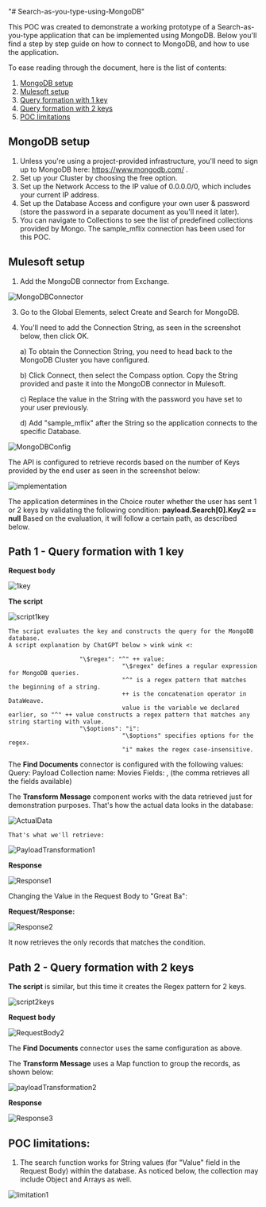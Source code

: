 "# Search-as-you-type-using-MongoDB" 

This POC was created to demonstrate a working prototype of a Search-as-you-type application that can be implemented using MongoDB. 
Below you'll find a step by step guide on how to connect to MongoDB, and how to use the application. 

To ease reading through the document, here is the list of contents: 
1. [MongoDB setup](doc:linking-to-pages##MongoDB-setup)
2. [Mulesoft setup](doc:linking-to-pages##Mulesoft-setup)
3. [Query formation with 1 key](doc:linking-to-pages#Path-1-Query-formation-with-1-key)
4. [Query formation with 2 keys](doc:linking-to-pages#Path-2-Query-formation-with-2-keys)
5. [POC limitations](doc:linking-to-pages#POC-limitations)

## MongoDB setup

1. Unless you're using a project-provided infrastructure, you'll need to sign up to MongoDB here: https://www.mongodb.com/ .
2. Set up your Cluster by choosing the free option.
3. Set up the Network Access to the IP value of 0.0.0.0/0, which includes your current IP address.
4. Set up the Database Access and configure your own user & password (store the password in a separate document as you'll need it later).
5. You can navigate to Collections to see the list of predefined collections provided by Mongo. The sample_mflix connection has been used for this POC.

## Mulesoft setup

1. Add the MongoDB connector from Exchange.
   
![MongoDBConnector](https://github.com/Mikkeyson/Search-as-you-type-using-MongoDB/assets/169890397/c138aff2-955d-4caf-a3f2-bc11196707bc)

3. Go to the Global Elements, select Create and Search for MongoDB.
4. You'll need to add the Connection String, as seen in the screenshot below, then click OK.

   a) To obtain the Connection String, you need to head back to the MongoDB Cluster you have configured.
   
   b) Click Connect, then select the Compass option. Copy the String provided and paste it into the MongoDB connector in Mulesoft.
   
   c) Replace the <password> value in the String with the password you have set to your user previously.
   
   d) Add "sample_mflix" after the String so the application connects to the specific Database.
   
![MongoDBConfig](https://github.com/Mikkeyson/Search-as-you-type-using-MongoDB/assets/169890397/14b84fbc-a92a-42e5-b8f5-405f661b13ec)


The API is configured to retrieve records based on the number of Keys provided by the end user as seen in the screenshot below: 

 ![implementation](https://github.com/Mikkeyson/Search-as-you-type-using-MongoDB/assets/169890397/2e17b715-a566-4d56-b637-acb913511d1f)

The application determines in the Choice router whether the user has sent 1 or 2 keys by validating the following condition: **payload.Search[0].Key2 == null**
Based on the evaluation, it will follow a certain path, as described below. 

## Path 1 - Query formation with 1 key

**Request body** 

![1key](https://github.com/Mikkeyson/Search-as-you-type-using-MongoDB/assets/169890397/8bb56422-9537-453e-86ee-96a038f70d76)

**The script**

![script1key](https://github.com/Mikkeyson/Search-as-you-type-using-MongoDB/assets/169890397/1d0a583c-9434-4ee0-9d63-92ba8bb6cd36)

    The script evaluates the key and constructs the query for the MongoDB database. 
    A script explanation by ChatGPT below > wink wink <: 
    
                        "\$regex": "^" ++ value:
                                    "\$regex" defines a regular expression for MongoDB queries.
                                    "^" is a regex pattern that matches the beginning of a string.
                                    ++ is the concatenation operator in DataWeave.
                                    value is the variable we declared earlier, so "^" ++ value constructs a regex pattern that matches any string starting with value.
                        "\$options": "i": 
                                    "\$options" specifies options for the regex.
                                    "i" makes the regex case-insensitive.

The **Find Documents** connector is configured with the following values:
        Query: Payload
        Collection name: Movies
        Fields: , (the comma retrieves all the fields available)

The **Transform Message** component works with the data retrieved just for demonstration purposes. 
    That's how the actual data looks in the database:

![ActualData](https://github.com/Mikkeyson/Search-as-you-type-using-MongoDB/assets/169890397/dbbd02a1-a3da-4a75-bf4c-7ed048cfc3d7)

    That's what we'll retrieve: 

![PayloadTransformation1](https://github.com/Mikkeyson/Search-as-you-type-using-MongoDB/assets/169890397/a35a3668-e816-437f-b18c-ab62805839a9)

**Response**

![Response1](https://github.com/Mikkeyson/Search-as-you-type-using-MongoDB/assets/169890397/bd07151a-9885-4cb7-97f2-59ec6a23cc57)

Changing the Value in the Request Body to "Great Ba": 

**Request/Response:**

![Response2](https://github.com/Mikkeyson/Search-as-you-type-using-MongoDB/assets/169890397/d107bf15-ef43-4861-954b-7e1adbc625cc)

It now retrieves the only records that matches the condition.

## Path 2 - Query formation with 2 keys

**The script** is similar, but this time it creates the Regex pattern for 2 keys.

![script2keys](https://github.com/Mikkeyson/Search-as-you-type-using-MongoDB/assets/169890397/99c075cd-232a-4263-babc-2b9c5cf587c2)

**Request body**

![RequestBody2](https://github.com/Mikkeyson/Search-as-you-type-using-MongoDB/assets/169890397/4baf166f-e608-4a6a-8285-c28df7e8363f)

The **Find Documents** connector uses the same configuration as above.

The **Transform Message** uses a Map function to group the records, as shown below:

![payloadTransformation2](https://github.com/Mikkeyson/Search-as-you-type-using-MongoDB/assets/169890397/c4032ee1-9517-4ca1-b62d-b37f4d8f520e)

**Response**

![Response3](https://github.com/Mikkeyson/Search-as-you-type-using-MongoDB/assets/169890397/bf4e1ccd-b7d4-4dc2-a47d-ddd2aa6c641e)


## POC limitations: 

1. The search function works for String values (for "Value" field in the Request Body) within the database. As noticed below, the collection may include Object and Arrays as well.

![limitation1](https://github.com/Mikkeyson/Search-as-you-type-using-MongoDB/assets/169890397/b36da5a9-acd7-4467-ab50-5cba127a8ca1)


